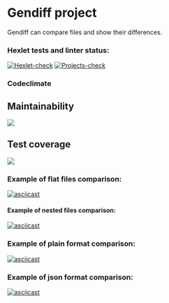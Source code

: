 # Gendiff project

Gendiff can compare files and show their differences.

### Hexlet tests and linter status:

[![Hexlet-check](https://github.com/IgorShayderov/frontend-project-lvl2/workflows/hexlet-check/badge.svg)](https://github.com/IgorShayderov/frontend-project-lvl2/actions)
[![Projects-check](https://github.com/IgorShayderov/frontend-project-lvl2/actions/workflows/projects-check.yml/badge.svg)](https://github.com/IgorShayderov/frontend-project-lvl2/actions/workflows/projects-check.yml)

### Codeclimate

## Maintainability

<a href="https://codeclimate.com/github/IgorShayderov/frontend-project-lvl2/maintainability">
  <img src="https://api.codeclimate.com/v1/badges/3f3ac9a360712d5b73e5/maintainability" />
</a>

## Test coverage

<a href="https://codeclimate.com/github/IgorShayderov/frontend-project-lvl2/test_coverage">
  <img src="https://api.codeclimate.com/v1/badges/3f3ac9a360712d5b73e5/test_coverage" />
</a>

### Example of flat files comparison:
[![asciicast](https://asciinema.org/a/k98KiPdssmsHaQU9WLfYRha63.svg)](https://asciinema.org/a/k98KiPdssmsHaQU9WLfYRha63)

#### Example of nested files comparison:
[![asciicast](https://asciinema.org/a/6csACtwDV2docQrTWQuyUkbA7.svg)](https://asciinema.org/a/6csACtwDV2docQrTWQuyUkbA7)

### Example of plain format comparison:
[![asciicast](https://asciinema.org/a/LrWTKX0O2InTt0Msa5GrnvP7B.svg)](https://asciinema.org/a/LrWTKX0O2InTt0Msa5GrnvP7B)

### Example of json format comparison:
[![asciicast](https://asciinema.org/a/W0kMhupTzIjhDKIPB1ge3Z2tW.svg)](https://asciinema.org/a/W0kMhupTzIjhDKIPB1ge3Z2tW)
